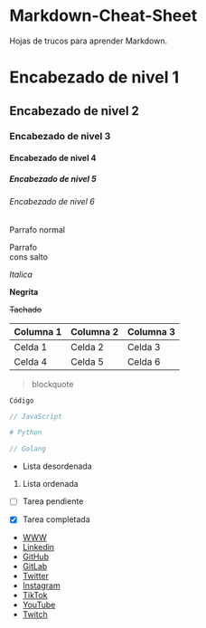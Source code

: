 # Markdown-Cheat-Sheet

Hojas de trucos para aprender Markdown.

# Encabezado de nivel 1

## Encabezado de nivel 2

### Encabezado de nivel 3

#### Encabezado de nivel 4

##### Encabezado de nivel 5

###### Encabezado de nivel 6

Parrafo normal

Parrafo\
cons salto

_Italica_

**Negrita**

~~Tachado~~

| Columna 1 | Columna 2 | Columna 3 |
| --------- | --------- | --------- |
| Celda 1   | Celda 2   | Celda 3   |
| Celda 4   | Celda 5   | Celda 6   |

> blockquote

`Código`

```javascript
// JavaScript
```

```python
# Python
```

```go
// Golang
```

- Lista desordenada

1. Lista ordenada

- [ ] Tarea pendiente

- [x] Tarea completada

- [WWW](https://hicharlesjewel.com/)
- [Linkedin](https://linkedin.com/in/hicharlesjewel/)
- [GitHub](https://github.com/hicharlesjewel/)
- [GitLab](https://gitlab.com/hicharlesjewel/)
- [Twitter](https://twitter.com/hicharlesjewel/)
- [Instagram](https://instagram.com/hicharlesjewel/)
- [TikTok](https://tiktok.com/@hicharlesjewel/)
- [YouTube](https://youtube.com/@hicharlesjewel/)
- [Twitch](https://twitch.com/hicharlesjewel/)

